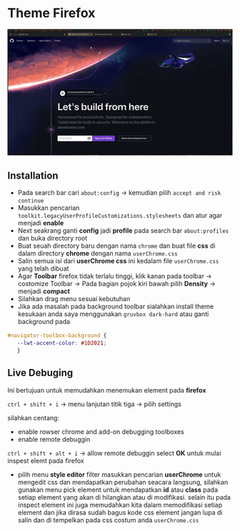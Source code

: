 # Theme Firefox

![my theme](screenshoot.png)

## Installation

- Pada search bar cari `about:config` -> kemudian pilih `accept and risk continue`
- Masukkan pencarian `toolkit.legacyUserProfileCustomizations.stylesheets` dan atur agar menjadi **enable**
- Next seakrang ganti **config** jadi **profile** pada search bar  `about:profiles` dan buka directory root
- Buat seuah directory baru dengan nama `chrome` dan buat file **css** di dalam directory **chrome** dengan nama `userChrome.css`
- Salin semua isi dari **userChrome css** ini kedalam file `userChrome.css` yang telah dibuat
- Agar **Toolbar** firefox tidak terlalu tinggi, klik kanan pada toolbar -> costomize Toolbar -> Pada bagian pojok kiri bawah pilih **Density** -> menjadi **compact**
- Silahkan drag menu sesuai kebutuhan
- Jika ada masalah pada background toolbar sialahkan install theme kesukaan anda saya menggunakan `gruvbox dark-hard` atau ganti background pada

```css
#navigator-toolbox-background {
   --lwt-accent-color: #1D2021;
   }
```

## Live Debuging

Ini bertujuan untuk memudahkan menemukan element pada **firefox**

`ctrl + shift + i` -> menu lanjutan titik tiga -> pilih settings

silahkan centang:

- enable rowser chrome and add-on debugging toolboxes
- enable remote debuggin

`ctrl + shift + alt + i` -> allow remote debuggin select **OK** untuk mulai inspest elemt pada firefox

- pilih menu **style editor** filter masukkan pencarian **userChrome** untuk mengedit css dan mendapatkan perubahan seacara langsung, silahkan gunakan menu pick element untuk mendapatkan **id** atau **class** pada setiap element yang akan di hilangkan atau di modifikasi. selain itu pada inspect element ini juga memudahkan kita dalam memodifikasi setiap element dan jika dirasa sudah bagus kode css element jangan lupa di salin dan di tempelkan pada css costum anda `userChrome.css`  
